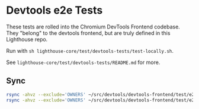 # Devtools e2e Tests

These tests are rolled into the Chromium DevTools Frontend codebase. They "belong" to the devtools frontend, but are truly defined in this Lighthouse repo.

Run with `sh lighthouse-core/test/devtools-tests/test-locally.sh`.

See `lighthouse-core/test/devtools-tests/README.md` for more.

## Sync

```sh
rsync -ahvz --exclude='OWNERS' ~/src/devtools/devtools-frontend/test/e2e/lighthouse/ third-party/devtools-tests/e2e/lighthouse/
rsync -ahvz --exclude='OWNERS' ~/src/devtools/devtools-frontend/test/e2e/resources/lighthouse/ third-party/devtools-tests/e2e/resources/lighthouse/
```
